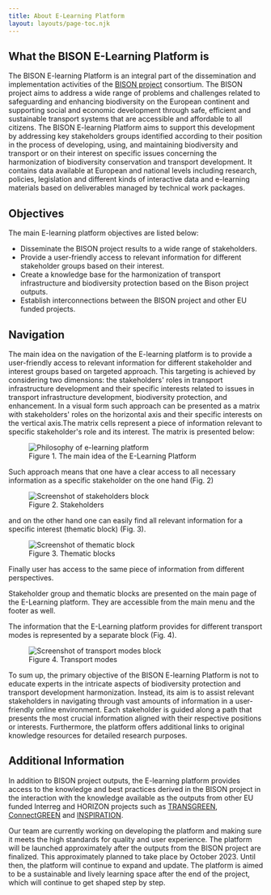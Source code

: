 ```yaml
---
title: About E-Learning Platform
layout: layouts/page-toc.njk
---
```


<h2 id="aim">What the BISON E-Learning Platform is</h2>

The BISON E-learning Platform is an integral part of the dissemination and implementation activities of the [BISON project](https://bison-transport.eu) consortium. The BISON project aims to address a wide range of problems and challenges related to safeguarding and enhancing biodiversity on the European continent and supporting social and economic development through safe, efficient and sustainable transport systems that are accessible and affordable to all citizens. The BISON E-learning Platform aims to support this development by addressing key stakeholders groups identified according to their position in the process of developing, using, and maintaining biodiversity and transport or on their interest on specific issues concerning the harmonization of biodiversity conservation and transport development. It contains data available at European and national levels including research, policies, legislation and different kinds of interactive data and e-learning materials based on deliverables managed by technical work packages.

<h2 id="objectives">Objectives</h2>

The main E-learning platform objectives are listed below:

- Disseminate the BISON project results to a wide range of stakeholders.
- Provide a user-friendly access to relevant information for different stakeholder groups based on their interest.
- Create a knowledge base for the harmonization of transport infrastructure and biodiversity protection based on the Bison project outputs.
- Establish interconnections between the BISON project and other EU funded projects. 

<h2 id="navigation">Navigation</h2>

The main idea on the navigation of the E-learning platform is to provide a user-friendly access to relevant information for different stakeholder and interest groups based on targeted approach. This targeting is achieved by considering two dimensions: the stakeholders' roles in transport infrastructure development and their specific interests related to issues in transport infrastructure development, biodiversity protection, and enhancement. In a visual form such approach can be presented as a matrix with stakeholders' roles on the horizontal axis and their specific interests on the vertical axis.The matrix cells represent a piece of information relevant to specific stakeholder's role and its interest. The matrix is presented below:

<figure>
    <img src="/images/about-e-learning/matrix.png" alt="Philosophy of e-learning platform">
    <figcaption>Figure 1. The main idea of the E-Learning Platform</figcaption>
</figure>

Such approach means that one have a clear access to all necessary information as a specific stakeholder on the one hand  (Fig. 2)

<figure>
    <img src="/images/about-e-learning/screenshot-stakeholders.png" alt="Screenshot of stakeholders block">
    <figcaption>Figure 2. Stakeholders</figcaption>
</figure>

and on the other hand one can easily find all relevant information for a specific interest (thematic block) (Fig. 3).

<figure>
    <img src="/images/about-e-learning/screenshot-interests.png" alt="Screenshot of thematic block">
    <figcaption>Figure 3. Thematic blocks</figcaption>
</figure>

Finally user has access to the same piece of information from different perspectives.

Stakeholder group and thematic blocks are presented on the main page of the E-Learning platform. They are accessible from the main menu and the footer as well.

The information that the E-Learning platform provides for different transport modes is represented by a separate block (Fig. 4).

<figure>
    <img src="/images/about-e-learning/screenshot-transport-modes.png" alt="Screenshot of transport modes block">
    <figcaption>Figure 4. Transport modes</figcaption>
</figure>

To sum up, the primary objective of the BISON E-learning Platform is not to educate experts in the intricate aspects of biodiversity protection and transport development harmonization. Instead, its aim is to assist relevant stakeholders in navigating through vast amounts of information in a user-friendly online environment. Each stakeholder is guided along a path that presents the most crucial information aligned with their respective positions or interests. Furthermore, the platform offers additional links to original knowledge resources for detailed research purposes.

<h2 id="additional-information">Additional Information</h2>

In addition to BISON project outputs, the E-learning platform provides access to the knowledge and best practices derived in the BISON project in the interaction with the knowledge available as the outputs from other EU funded Interreg and HORIZON projects such as [TRANSGREEN](https://www.interreg-danube.eu/approved-projects/transgreen), [ConnectGREEN](https://www.interreg-danube.eu/approved-projects/connectgreen) and [INSPIRATION](http://www.inspiration-agenda.eu/at-a-glance.html).

Our team are currently working on developing the platform and making sure it meets the high standards for quality and user experience. The platform will be launched approximately after the outputs from the BISON project are finalized. This approximately planned to take place by October 2023. Until then, the platform will continue to expand and update. The platform is aimed to be a sustainable and lively learning space after the end of the project, which will continue to get shaped step by step.
